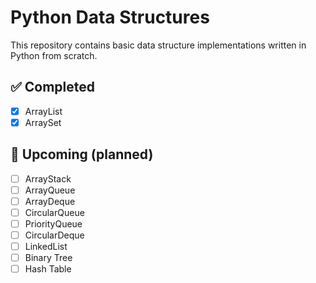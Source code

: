 # Python Data Structures

This repository contains basic data structure implementations written in Python from scratch.

## ✅ Completed

- [x] ArrayList
- [x] ArraySet

## 🚧 Upcoming (planned)


- [ ] ArrayStack
- [ ] ArrayQueue
- [ ] ArrayDeque
- [ ] CircularQueue
- [ ] PriorityQueue
- [ ] CircularDeque
- [ ] LinkedList
- [ ] Binary Tree
- [ ] Hash Table
